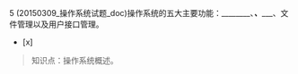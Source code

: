 5
(20150309_操作系统试题_doc)操作系统的五大主要功能：________、_______、__________、文件管理以及用户接口管理。
- [x]  

> 知识点：操作系统概述。
